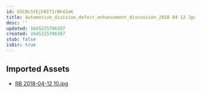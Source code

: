 ```yaml
---
id: G5CNcStEjhBIT1rBh4JaK
title: Automotive_division_defect_enhancement_discussion_2018 04 12 Jpg 1 Resources
desc: ''
updated: 1645225706387
created: 1645225706387
stub: false
isDir: true
---
```

## Imported Assets
- [RB 2018-04-12 10.jpg](/assets/rb-2018-04-12-10.jpg)
